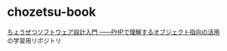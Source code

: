 # chozetsu-book
[ちょうぜつソフトウェア設計入門 ――PHPで理解するオブジェクト指向の活用 ](https://gihyo.jp/book/2022/978-4-297-13234-7) の学習用リポジトリ
